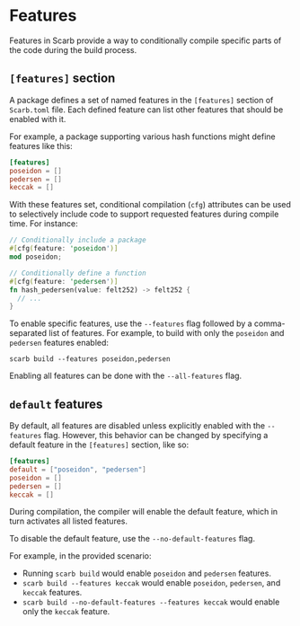 # Features

Features in Scarb provide a way to conditionally compile specific parts of the code during the build process.

## `[features]` section

A package defines a set of named features in the `[features]` section of `Scarb.toml` file. Each defined feature can list other features that should be enabled with it.

For example, a package supporting various hash functions might define features like this:

```toml
[features]
poseidon = []
pedersen = []
keccak = []
```

With these features set, conditional compilation (`cfg`) attributes can be used to selectively include code to support requested features during compile time. For instance:

```rust
// Conditionally include a package
#[cfg(feature: 'poseidon')]
mod poseidon;

// Conditionally define a function
#[cfg(feature: 'pedersen')]
fn hash_pedersen(value: felt252) -> felt252 {
  // ...
}
```

To enable specific features, use the `--features` flag followed by a comma-separated list of features. For example, to build with only the `poseidon` and `pedersen` features enabled:

```
scarb build --features poseidon,pedersen
```

Enabling all features can be done with the `--all-features` flag.

## `default` features

By default, all features are disabled unless explicitly enabled with the `--features` flag. However, this behavior can be changed by specifying a default feature in the `[features]` section, like so:

```toml
[features]
default = ["poseidon", "pedersen"]
poseidon = []
pedersen = []
keccak = []
```

During compilation, the compiler will enable the default feature, which in turn activates all listed features.

To disable the default feature, use the `--no-default-features` flag.

For example, in the provided scenario:

- Running `scarb build` would enable `poseidon` and `pedersen` features.
- `scarb build --features keccak` would enable `poseidon`, `pedersen`, and `keccak` features.
- `scarb build --no-default-features --features keccak` would enable only the `keccak` feature.
